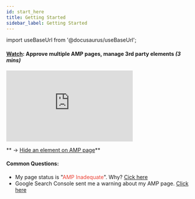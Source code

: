 ```yaml
---
id: start_here
title: Getting Started
sidebar_label: Getting Started  
---
```

import useBaseUrl from '@docusaurus/useBaseUrl'; 

 #### <u>Watch</u>: Approve multiple AMP pages, manage 3rd party elements <i>(3 mins)</i>
<div class="container1">
<iframe class="video1" width="336" height="189" src="https://www.youtube.com/embed/r-iAGSFWz1o?autoplay=1&mute=1&cc_load_policy=1" title="YouTube video player" frameborder="0" allow="accelerometer; clipboard-write; encrypted-media; gyroscope; picture-in-picture; autoplay"  allowfullscreen></iframe>
</div>


<p>

</p>

** → [Hide an element on AMP page](/docs/resolve_inadequate#ways-to-resolve-amp-inadequate#:~:text=Hide%20elements%20only%20from%20the%20AMP%20version)**

 #### Common Questions:
 * My page status is "<font color="#eb4034">AMP Inadequate</font>". Why? [Cick here](/docs/App#amp-inadequate)
 * Google Search Console sent me a warning about my AMP page. [Click here](/docs/search_console)




